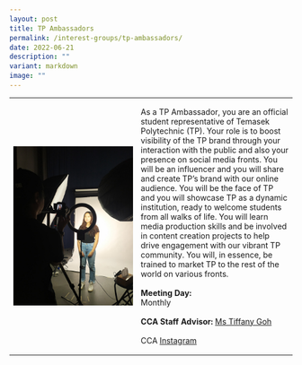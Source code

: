 ```yaml
---
layout: post
title: TP Ambassadors
permalink: /interest-groups/tp-ambassadors/
date: 2022-06-21
description: ""
variant: markdown
image: ""
---
```

<div>
    <table>
        <tbody><tr>
            <td style="width:45%"><img src="/images/CCA_tp_ambassadors1.jpg" style="display:block;margin-left:auto;margin-right:auto;" alt="TP Ambassadors"></td>
            <td>
                <p>
                    As a TP Ambassador, you are an official student representative of Temasek Polytechnic (TP). Your role is to boost visibility of the TP brand through your interaction with the public and also your presence on social media fronts. You will be an influencer and you will share and create TP’s brand with our online audience. You will be the face of TP and you will showcase TP as a dynamic institution, ready to welcome students from all walks of life. You will learn media production skills and be involved in content creation projects to help drive engagement with our vibrant TP community. You will, in essence, be trained to market TP to the rest of the world on various fronts.<br>
                    <br>
                    <b>Meeting Day:</b><br>
                    Monthly<br>
                    <br>
                    <b>CCA Staff Advisor:</b> <a href="mailto:Tiffany_Goh@TP.EDU.SG">Ms Tiffany Goh</a><br>
                    <br>
                    CCA <a href="https://www.instagram.com/tp_ambassadors">Instagram</a>
                </p>
            </td>
        </tr>
    </tbody></table></div>